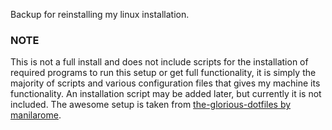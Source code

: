 Backup for reinstalling my linux installation.

### NOTE ###
This is not a full install and does not include scripts for the installation of required programs to run this setup or get full functionality, it is simply the majority of scripts and various configuration files that gives my machine its functionality. An installation script may be added later, but currently it is not included. The awesome setup is taken from [the-glorious-dotfiles by manilarome](https://github.com/manilarome/the-glorious-dotfiles).
